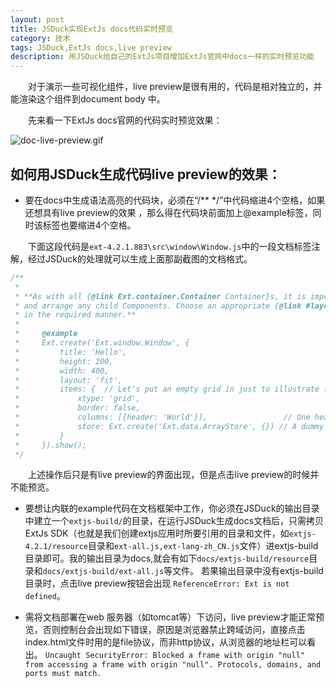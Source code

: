 ```yaml
---
layout: post
title: JSDuck实现ExtJs docs代码实时预览
category: 技术
tags: JSDuck,ExtJs docs,live preview
description: 用JSDuck给自己的ExtJs项目增加ExtJs官网中docs一样的实时预览功能
---
```


　　对于演示一些可视化组件，live preview是很有用的，代码是相对独立的，并能渲染这个组件到document body 中。

　　先来看一下ExtJs docs官网的代码实时预览效果：

![doc-live-preview.gif](../../../public/img/jsDuck/doc-live-preview.gif)

## 如何用JSDuck生成代码live preview的效果：

- 要在docs中生成语法高亮的代码块，必须在“/**  */”中代码缩进4个空格，如果还想具有live preview的效果 ，那么得在代码块前面加上@example标签，同时该标签也要缩进4个空格。
  
　　下面这段代码是`ext-4.2.1.883\src\window\Window.js`中的一段文档标签注解，经过JSDuck的处理就可以生成上面那副截图的文档格式。

```javascript
/**
 * 
 * **As with all {@link Ext.container.Container Container}s, it is important to consider how you want the Window to size
 * and arrange any child Components. Choose an appropriate {@link #layout} configuration which lays out child Components
 * in the required manner.**
 *
 *     @example  
 *     Ext.create('Ext.window.Window', {  
 *         title: 'Hello',  
 *         height: 200,  
 *         width: 400,  
 *         layout: 'fit',
 *         items: {  // Let's put an empty grid in just to illustrate fit layout
 *             xtype: 'grid',
 *             border: false,
 *             columns: [{header: 'World'}],                 // One header just for show. There's no data,
 *             store: Ext.create('Ext.data.ArrayStore', {}) // A dummy empty data store
 *         }
 *     }).show();
 */
```

　　上述操作后只是有live preview的界面出现，但是点击live preview的时候并不能预览。

- 要想让内联的example代码在文档框架中工作，你必须在JSDuck的输出目录中建立一个`extjs-build/`的目录，在运行JSDuck生成docs文档后，只需拷贝ExtJs SDK（也就是我们创建extjs应用时所要引用的目录和文件，如`extjs-4.2.1/resource`目录和`ext-all.js,ext-lang-zh_CN.js`文件）进extjs-build目录即可。我的输出目录为docs,就会有如下`docs/extjs-build/resource`目录和`docs/extjs-build/ext-all.js`等文件。
若果输出目录中没有extjs-build目录时，点击live preview按钮会出现 `ReferenceError: Ext is not defined`。

- 需将文档部署在web 服务器（如tomcat等）下访问，live preview才能正常预览，否则控制台会出现如下错误，原因是浏览器禁止跨域访问，直接点击index.html文件时用的是file协议，而非http协议，从浏览器的地址栏可以看出。
`Uncaught SecurityError: Blocked a frame with origin "null" from accessing a frame with origin "null". Protocols, domains, and ports must match.`
